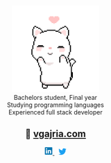 <div align="center">
	<img src="https://raw.githubusercontent.com/vixrant/vixrant/master/cat.gif" width="200" height="200">
</div>

<div align="center">
  <div>Bachelors student, Final year </div>
  <div>Studying programming languages </div>
  <div>Experienced full stack developer </div>
</div>

<div align="center">
  <h2>
    🧶
    <a href="https://www.vgajria.com">vgajria.com</a>
  </h2>

  <a href="https://www.linkedin.com/in/vikrantgajria">
    <img src="https://raw.githubusercontent.com/vixrant/vixrant/master/devicons/svgs/linkedin.svg" width="18">
  </a>
  &ThickSpace;
  <a href="https://www.twitter.com/vixrant">
    <img src="https://raw.githubusercontent.com/vixrant/vixrant/master/devicons/svgs/twitter.svg" width="18">
  </a>
</div>
